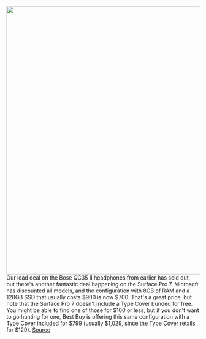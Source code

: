 <img src='https://cdn.vox-cdn.com/thumbor/nx37kx0hWPi2DGjsD9beHttcZw4=/0x0:2040x1360/1200x800/filters:focal(857x517:1183x843)/cdn.vox-cdn.com/uploads/chorus_image/image/69763270/akrales_190930_3688_0218.5.jpg' width='700px' /><br/>
Our lead deal on the Bose QC35 II headphones from earlier has sold out, but there's another fantastic deal happening on the Surface Pro 7. Microsoft has discounted all models, and the configuration with 8GB of RAM and a 128GB SSD that usually costs $900 is now $700. That's a great price, but note that the Surface Pro 7 doesn't include a Type Cover bunded for free. You might be able to find one of those for $100 or less, but if you don't want to go hunting for one, Best Buy is offering this same configuration with a Type Cover included for $799 (usually $1,029, since the Type Cover retails for $129).
<a href='https://www.theverge.com/good-deals/2021/8/23/22637658/bose-quiet-comfort-qc35-ii-headphones-apple-ipad-mini-iphone-xr-case-deals'> Source <a/>